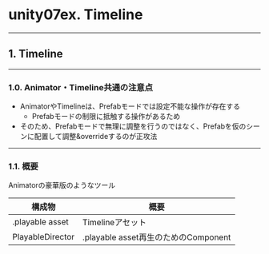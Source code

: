 # unity07ex. Timeline
________________________________________
## 1. Timeline
________________________________________
### 1.0. Animator・Timeline共通の注意点

- AnimatorやTimelineは、Prefabモードでは設定不能な操作が存在する
    - Prefabモードの制限に抵触する操作があるため
- そのため、Prefabモードで無理に調整を行うのではなく、Prefabを仮のシーンに配置して調整&overrideするのが正攻法

________________________________________
### 1.1. 概要

Animatorの豪華版のようなツール

構成物           |概要
-----------------|------------------------------------
.playable asset  |Timelineアセット
PlayableDirector |.playable asset再生のためのComponent



